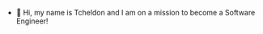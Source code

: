- 👋 Hi, my name is Tcheldon and I am on a mission to become a Software Engineer!
<!-- - 📖 I’m currently using C, Django and learning a bit of Machine Learning -->
<!--- - 📫 tcheldon.dev@gmail.com --->
<!--- I’m looking to collaborate on projects that allow me to develop my skills --->

<!---
tcheldon/tcheldon is a ✨ special ✨ repository because its `README.md` (this file) appears on your GitHub profile.
You can click the Preview link to take a look at your changes.
--->
